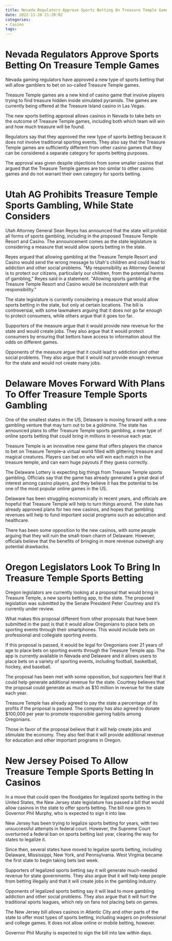 ```yaml
---
title: Nevada Regulators Approve Sports Betting On Treasure Temple Games
date: 2022-11-20 21:20:02
categories:
- Casino
tags:
---
```



#  Nevada Regulators Approve Sports Betting On Treasure Temple Games

Nevada gaming regulators have approved a new type of sports betting that will allow gamblers to bet on so-called Treasure Temple games.

Treasure Temple games are a new kind of casino game that involve players trying to find treasure hidden inside simulated pyramids. The games are currently being offered at the Treasure Island casino in Las Vegas.

The new sports betting approval allows casinos in Nevada to take bets on the outcome of Treasure Temple games, including both which team will win and how much treasure will be found.

Regulators say that they approved the new type of sports betting because it does not involve traditional sporting events. They also say that the Treasure Temple games are sufficiently different from other casino games that they can be considered a separate category for sports betting purposes.

The approval was given despite objections from some smaller casinos that argued that the Treasure Temple games are too similar to other casino games and do not warrant their own category for sports betting.

#  Utah AG Prohibits Treasure Temple Sports Gambling, While State Considers

Utah Attorney General Sean Reyes has announced that the state will prohibit all forms of sports gambling, including in the proposed Treasure Temple Resort and Casino. The announcement comes as the state legislature is considering a measure that would allow sports betting in the state.

Reyes argued that allowing gambling at the Treasure Temple Resort and Casino would send the wrong message to Utah's children and could lead to addiction and other social problems. "My responsibility as Attorney General is to protect our citizens, particularly our children, from the potential harms of gambling," Reyes said in a statement. "Allowing sports gambling at the Treasure Temple Resort and Casino would be inconsistent with that responsibility."

The state legislature is currently considering a measure that would allow sports betting in the state, but only at certain locations. The bill is controversial, with some lawmakers arguing that it does not go far enough to protect consumers, while others argue that it goes too far.

Supporters of the measure argue that it would provide new revenue for the state and would create jobs. They also argue that it would protect consumers by ensuring that bettors have access to information about the odds on different games.

Opponents of the measure argue that it could lead to addiction and other social problems. They also argue that it would not provide enough revenue for the state and would not create many jobs.

#  Delaware Moves Forward With Plans To Offer Treasure Temple Sports Gambling

One of the smallest states in the US, Delaware is moving forward with a new gambling venture that may turn out to be a goldmine. The state has announced plans to offer Treasure Temple sports gambling, a new type of online sports betting that could bring in millions in revenue each year.

Treasure Temple is an innovative new game that offers players the chance to bet on Treasure Temple–a virtual world filled with glittering treasure and magical creatures. Players can bet on who will win each match in the treasure temple, and can earn huge payouts if they guess correctly.

The Delaware Lottery is expecting big things from Treasure Temple sports gambling. Officials say that the game has already generated a great deal of interest among casino players, and they believe it has the potential to be one of the most popular online games in the US.

Delaware has been struggling economically in recent years, and officials are hopeful that Treasure Temple will help to turn things around. The state has already approved plans for two new casinos, and hopes that gambling revenues will help to fund important social programs such as education and healthcare.

There has been some opposition to the new casinos, with some people arguing that they will ruin the small-town charm of Delaware. However, officials believe that the benefits of bringing in more revenue outweigh any potential drawbacks.

#  Oregon Legislators Look To Bring In Treasure Temple Sports Betting

Oregon legislators are currently looking at a proposal that would bring in Treasure Temple, a new sports betting app, to the state. The proposed legislation was submitted by the Senate President Peter Courtney and it’s currently under review.

What makes this proposal different from other proposals that have been submitted in the past is that it would allow Oregonians to place bets on sporting events through their smartphones. This would include bets on professional and collegiate sporting events.

If this proposal is passed, it would be legal for Oregonians over 21 years of age to place bets on sporting events through the Treasure Temple app. The app is currently available in Nevada and Delaware and it allows users to place bets on a variety of sporting events, including football, basketball, hockey, and baseball.

The proposal has been met with some opposition, but supporters feel that it could help generate additional revenue for the state. Courtney believes that the proposal could generate as much as $10 million in revenue for the state each year.

Treasure Temple has already agreed to pay the state a percentage of its profits if the proposal is passed. The company has also agreed to donate $100,000 per year to promote responsible gaming habits among Oregonians.

Those in favor of the proposal believe that it will help create jobs and stimulate the economy. They also feel that it will provide additional revenue for education and other important programs in Oregon.

#  New Jersey Poised To Allow Treasure Temple Sports Betting In Casinos

In a move that could open the floodgates for legalized sports betting in the United States, the New Jersey state legislature has passed a bill that would allow casinos in the state to offer sports betting. The bill now goes to Governor Phil Murphy, who is expected to sign it into law.

New Jersey has been trying to legalize sports betting for years, with two unsuccessful attempts in federal court. However, the Supreme Court overturned a federal ban on sports betting last year, clearing the way for states to legalize it.

Since then, several states have moved to legalize sports betting, including Delaware, Mississippi, New York, and Pennsylvania. West Virginia became the first state to begin taking bets last week.

Supporters of legalized sports betting say it will generate much-needed revenue for state governments. They also argue that it will help keep people from betting illegally and that it will create jobs in the gambling industry.

Opponents of legalized sports betting say it will lead to more gambling addiction and other social problems. They also argue that it will hurt the traditional sports leagues, which rely on fans not placing bets on games.

The New Jersey bill allows casinos in Atlantic City and other parts of the state to offer most types of sports betting, including wagers on professional and college games. It does not allow online or mobile betting, however.

Governor Phil Murphy is expected to sign the bill into law within days.